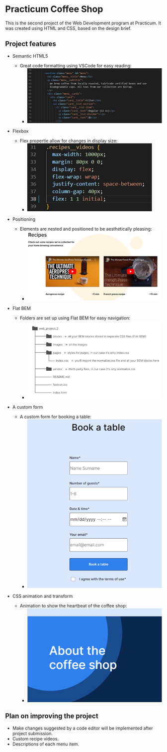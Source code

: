 # Practicum Coffee Shop

This is the second project of the Web Development program at Practicum. It was created using HTML and CSS, based on the design brief.

## Project features

- Semantic HTML5

  - Great code formatting using VSCode for easy reading:
    - ![Semantics](./images/readme_semantics.png)

- Flexbox

  - Flex propertie allow for changes in display size:
    - ![Flex](./images/readme_flexbox.png)

- Positioning

  - Elements are nested and positioned to be aesthetically pleasing:
    - ![Positioning](./images/readme_positioning.png)

- Flat BEM

  - Folders are set up using Flat BEM for easy navigation:
    - ![BEM](./images/readme_BEM.png)

- A custom form

  - A custom form for booking a table:
    - ![Form](/images/readme_form.png)

- CSS animation and transform
  - Animation to show the heartbeat of the coffee shop:
    - ![Animation](./images/readme_animation.png)

## Plan on improving the project

- Make changes suggested by a code editor will be implemented after project submission.
- Custom recipe videos.
- Descriptions of each menu item.
